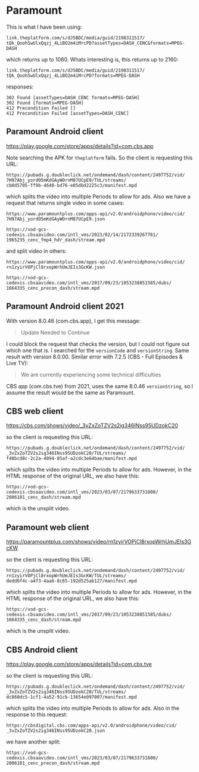 # Paramount

This is what I have been using:

~~~
link.theplatform.com/s/dJ5BDC/media/guid/2198311517/
tQk_Qooh5wUlxQqzj_4LiBO2m4iMrcPD?assetTypes=DASH_CENC&formats=MPEG-DASH
~~~

which returns up to 1080. Whats interesting is, this returns up to 2160:

~~~
link.theplatform.com/s/dJ5BDC/media/guid/2198311517/
tQk_Qooh5wUlxQqzj_4LiBO2m4iMrcPD?formats=MPEG-DASH
~~~

responses:

~~~
302 Found [assetTypes=DASH_CENC formats=MPEG-DASH]
302 Found [formats=MPEG-DASH]
412 Precondition Failed []
412 Precondition Failed [assetTypes=DASH_CENC]
~~~

## Paramount Android client

https://play.google.com/store/apps/details?id=com.cbs.app

Note searching the APK for `theplatform` fails. So the client is requesting
this URL:

~~~
https://pubads.g.doubleclick.net/ondemand/dash/content/2497752/vid/
7H97Abj_yordO5mKdGAyWOrnM87UCpE9/TUL/streams/
cb0d5705-ff9b-4640-bd76-e05dbd2225c3/manifest.mpd
~~~

which splits the video into multiple Periods to allow for ads. Also we have a
request that returns single video in some cases:

~~~
https://www.paramountplus.com/apps-api/v2.0/androidphone/video/cid/
7H97Abj_yordO5mKdGAyWOrnM87UCpE9.json

https://vod-gcs-cedexis.cbsaavideo.com/intl_vms/2023/02/14/2172339267761/
1965235_cenc_fmp4_hdr_dash/stream.mpd
~~~

and split video in others:

~~~
https://www.paramountplus.com/apps-api/v2.0/androidphone/video/cid/
rn1zyirVOPjCl8rxopWrhUmJEIs3GcKW.json

https://vod-gcs-cedexis.cbsaavideo.com/intl_vms/2017/09/23/1053238851585/dubs/
1664335_cenc_precon_dash/stream.mpd
~~~

## Paramount Android client 2021

With version 8.0.46 (com.cbs.app), I get this message:

> Update Needed to Continue

I could block the request that checks the version, but I could not figure out
which one that is. I searched for the `versionCode` and `versionString`. Same
result with version 8.0.00. Similar error with 7.2.5 (CBS - Full Episodes &
Live TV):

> We are currently experiencing some technical difficulties

CBS app (com.cbs.tve) from 2021, uses the same 8.0.46 `versionString`, so I
assume the result would be the same as Paramount.
## CBS web client

<https://cbs.com/shows/video/_3vZxZoTZV2s2ig346INss95UDzokC20>

so the client is requesting this URL:

~~~
https://pubads.g.doubleclick.net/ondemand/dash/content/2497752/vid/
_3vZxZoTZV2s2ig346INss95UDzokC20/TUL/streams/
f48bcd8c-2c2a-4094-85af-a2cdc3e64bae/manifest.mpd
~~~

which splits the video into multiple Periods to allow for ads. However, in the
HTML response of the original URL, we also have this:

~~~
https://vod-gcs-cedexis.cbsaavideo.com/intl_vms/2023/03/07/2179633731600/
2006101_cenc_dash/stream.mpd
~~~

which is the unsplit video.

## Paramount web client

https://paramountplus.com/shows/video/rn1zyirVOPjCl8rxopWrhUmJEIs3GcKW

so the client is requesting this URL:

~~~
https://pubads.g.doubleclick.net/ondemand/dash/content/2497752/vid/
rn1zyirVOPjCl8rxopWrhUmJEIs3GcKW/TUL/streams/
dedd6f4c-a4f3-4aa6-8c65-192d525ab127/manifest.mpd
~~~

which splits the video into multiple Periods to allow for ads. However, in the
HTML response of the original URL, we also have this:

~~~
https://vod-gcs-cedexis.cbsaavideo.com/intl_vms/2017/09/23/1053238851585/dubs/
1664335_cenc_dash/stream.mpd
~~~

which is the unsplit video.

## CBS Android client

https://play.google.com/store/apps/details?id=com.cbs.tve

so the client is requesting this URL:

~~~
https://pubads.g.doubleclick.net/ondemand/dash/content/2497752/vid/
_3vZxZoTZV2s2ig346INss95UDzokC20/TUL/streams/
dc860dc5-1cf1-4a52-91cb-13654e097007/manifest.mpd
~~~

which splits the video into multiple Periods to allow for ads. Also in the
response to this request:

~~~
https://cbsdigital.cbs.com/apps-api/v2.0/androidphone/video/cid/
_3vZxZoTZV2s2ig346INss95UDzokC20.json
~~~

we have another split:

~~~
https://vod-gcs-cedexis.cbsaavideo.com/intl_vms/2023/03/07/2179633731600/
2006101_cenc_precon_dash/stream.mpd
~~~

